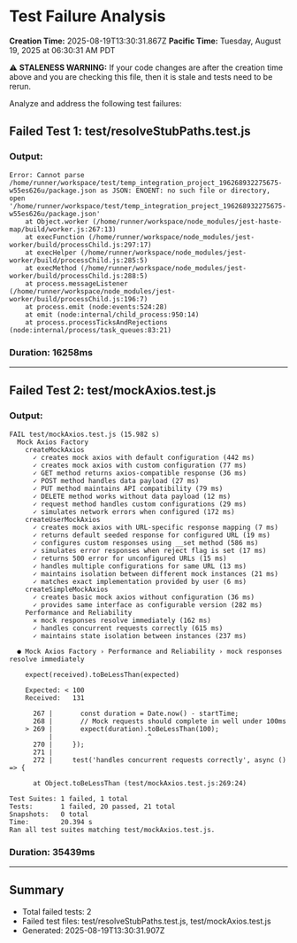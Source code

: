 # Test Failure Analysis

**Creation Time:** 2025-08-19T13:30:31.867Z
**Pacific Time:** Tuesday, August 19, 2025 at 06:30:31 AM PDT

⚠️ **STALENESS WARNING:** If your code changes are after the creation time above and you are checking this file, then it is stale and tests need to be rerun.

Analyze and address the following test failures:

## Failed Test 1: test/resolveStubPaths.test.js

### Output:
```
Error: Cannot parse /home/runner/workspace/test/temp_integration_project_196268932275675-w55es626u/package.json as JSON: ENOENT: no such file or directory, open '/home/runner/workspace/test/temp_integration_project_196268932275675-w55es626u/package.json'
    at Object.worker (/home/runner/workspace/node_modules/jest-haste-map/build/worker.js:267:13)
    at execFunction (/home/runner/workspace/node_modules/jest-worker/build/processChild.js:297:17)
    at execHelper (/home/runner/workspace/node_modules/jest-worker/build/processChild.js:285:5)
    at execMethod (/home/runner/workspace/node_modules/jest-worker/build/processChild.js:288:5)
    at process.messageListener (/home/runner/workspace/node_modules/jest-worker/build/processChild.js:196:7)
    at process.emit (node:events:524:28)
    at emit (node:internal/child_process:950:14)
    at process.processTicksAndRejections (node:internal/process/task_queues:83:21)

```

### Duration: 16258ms

---

## Failed Test 2: test/mockAxios.test.js

### Output:
```
FAIL test/mockAxios.test.js (15.982 s)
  Mock Axios Factory
    createMockAxios
      ✓ creates mock axios with default configuration (442 ms)
      ✓ creates mock axios with custom configuration (77 ms)
      ✓ GET method returns axios-compatible response (36 ms)
      ✓ POST method handles data payload (27 ms)
      ✓ PUT method maintains API compatibility (79 ms)
      ✓ DELETE method works without data payload (12 ms)
      ✓ request method handles custom configurations (29 ms)
      ✓ simulates network errors when configured (172 ms)
    createUserMockAxios
      ✓ creates mock axios with URL-specific response mapping (7 ms)
      ✓ returns default seeded response for configured URL (19 ms)
      ✓ configures custom responses using __set method (586 ms)
      ✓ simulates error responses when reject flag is set (17 ms)
      ✓ returns 500 error for unconfigured URLs (15 ms)
      ✓ handles multiple configurations for same URL (13 ms)
      ✓ maintains isolation between different mock instances (21 ms)
      ✓ matches exact implementation provided by user (6 ms)
    createSimpleMockAxios
      ✓ creates basic mock axios without configuration (36 ms)
      ✓ provides same interface as configurable version (282 ms)
    Performance and Reliability
      ✕ mock responses resolve immediately (162 ms)
      ✓ handles concurrent requests correctly (615 ms)
      ✓ maintains state isolation between instances (237 ms)

  ● Mock Axios Factory › Performance and Reliability › mock responses resolve immediately

    expect(received).toBeLessThan(expected)

    Expected: < 100
    Received:   131

      267 |       const duration = Date.now() - startTime;
      268 |       // Mock requests should complete in well under 100ms
    > 269 |       expect(duration).toBeLessThan(100);
          |                        ^
      270 |     });
      271 |     
      272 |     test('handles concurrent requests correctly', async () => {

      at Object.toBeLessThan (test/mockAxios.test.js:269:24)

Test Suites: 1 failed, 1 total
Tests:       1 failed, 20 passed, 21 total
Snapshots:   0 total
Time:        20.394 s
Ran all test suites matching test/mockAxios.test.js.

```

### Duration: 35439ms

---

## Summary

- Total failed tests: 2
- Failed test files: test/resolveStubPaths.test.js, test/mockAxios.test.js
- Generated: 2025-08-19T13:30:31.907Z
